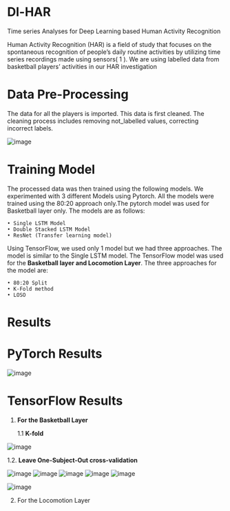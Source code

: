 # Dl-HAR
Time series Analyses for Deep Learning based Human Activity Recognition

Human Activity Recognition (HAR) is a field of study that focuses on the spontaneous recognition of
people’s daily routine activities by utilizing time series recordings made using sensors( 1 ). We are
using labelled data from basketball players’ activities in our HAR investigation

# Data Pre-Processing
The data for all the players is imported. This data is first cleaned. The cleaning process includes
removing not_labelled values, correcting incorrect labels.

![image](https://user-images.githubusercontent.com/105876342/184662002-817070a2-530f-42a6-8dc5-56de485e24ac.png)

# Training Model

The processed data was then trained using the following models. We experimented with 3 different
Models using Pytorch. All the models were trained using the 80:20 approach only.The pytorch model was used for Basketball layer only. The models are as follows:

    • Single LSTM Model 
    • Double Stacked LSTM Model
    • ResNet (Transfer learning model) 

Using TensorFlow, we used only 1 model but we had three approaches. The model is similar to the Single LSTM model. The TensorFlow model was used for the **Basketball layer and Locomotion Layer**. The three approaches for the model are:
    
    • 80:20 Split
    • K-Fold method
    • LOSO
    
 # Results
 # PyTorch Results
 
![image](https://user-images.githubusercontent.com/105876342/184664947-b3731b41-7dc4-4cf1-a6f6-1abf59c224c1.png)

# TensorFlow Results
1. **For the Basketball Layer**
    
    1.1 **K-fold**



![image](https://user-images.githubusercontent.com/105876342/184665277-8ffb2123-5b3b-43e3-8d75-1730a20f08ff.png)

   
   1.2. **Leave One-Subject-Out cross-validation**
    
    
    
![image](https://user-images.githubusercontent.com/105876342/184665337-fa63a868-de70-45e5-b6c0-eff5bee8ae90.png)
![image](https://user-images.githubusercontent.com/105876342/184665373-49735558-ffce-47c2-8be3-80355eee129c.png)
![image](https://user-images.githubusercontent.com/105876342/184665423-a6de2b76-4aa0-43ff-a83f-4ccb80e42fd7.png)
![image](https://user-images.githubusercontent.com/105876342/184665995-2070c8d1-54ed-45f6-b477-d7aaefb6702f.png)
![image](https://user-images.githubusercontent.com/105876342/184666016-794bbfcb-0f6a-440e-8a86-c83be5e52d69.png)




![image](https://user-images.githubusercontent.com/105876342/184665107-d53aa9e7-2d16-4085-994e-5eedfa2ff8ea.png)



2. For the Locomotion Layer
